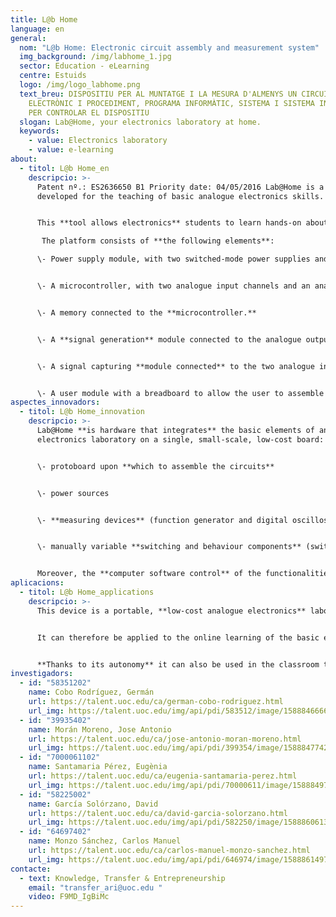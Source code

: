 ```yaml
---
title: L@b Home
language: en
general:
  nom: "L@b Home: Electronic circuit assembly and measurement system"
  img_background: /img/labhome_1.jpg
  sector: Education - eLearning
  centre: Estuids
  logo: /img/logo_labhome.png
  text_breu: DISPOSITIU PER AL MUNTATGE I LA MESURA D'ALMENYS UN CIRCUIT
    ELECTRÒNIC I PROCEDIMENT, PROGRAMA INFORMÀTIC, SISTEMA I SISTEMA INFORMÀTIC
    PER CONTROLAR EL DISPOSITIU
  slogan: Lab@Home, your electronics laboratory at home.
  keywords:
    - value: Electronics laboratory
    - value: e-learning
about:
  - titol: L@b Home_en
    descripcio: >-
      Patent nº.: ES2636650 B1 Priority date: 04/05/2016 Lab@Home is a platform
      developed for the teaching of basic analogue electronics skills. 


      This **tool allows electronics** students to learn hands-on about the design and assembly of electronic circuits and the use of the signal generation devices found in an electronics laboratory.

       The platform consists of **the following elements**:

      \- Power supply module, with two switched-mode power supplies and numerous linear regulators, **connected to the power supply.** 


      \- A microcontroller, with two analogue input channels and an analogue output channel, with connection to the computer and the power supply module.


      \- A memory connected to the **microcontroller.** 


      \- A **signal generation** module connected to the analogue output channel of the microcontroller and to the user module.


      \- A signal capturing **module connected** to the two analogue input channels of the microcontroller and to the user module. 


      \- A user module with a breadboard to allow the user to assemble electronic circuits with connections to the signal capturing module, the signal generation module and the power supply module. This system is a step forward in electronic circuit assembly and measuring systems for academic use.
aspectes_innovadors:
  - titol: L@b Home_innovation
    descripcio: >-
      Lab@Home **is hardware that integrates** the basic elements of an
      electronics laboratory on a single, small-scale, low-cost board: 


      \- protoboard upon **which to assemble the circuits** 


      \- power sources 


      \- **measuring devices** (function generator and digital oscilloscope) 


      \- manually variable **switching and behaviour components** (switch, push-button and multiturn potentiometer) 


      Moreover, the **computer software control** of the functionalities of the measuring devices included on the board is independent of the programming language or software platform to be used.
aplicacions:
  - titol: L@b Home_applications
    descripcio: >-
      This device is a portable, **low-cost analogue electronics** laboratory. 


      It can therefore be applied to the online learning of the basic electronics competencies (design and assembly of electronic circuits, and **the use of laboratory signal** generation and measuring devices) normally acquired in classroom-based teaching. 


      **Thanks to its autonomy** it can also be used in the classroom to optimize laboratory practicals, as it enables teaching to be adapted to the various paces at which students learn.
investigadors:
  - id: "58351202"
    name: Cobo Rodríguez, Germán
    url: https://talent.uoc.edu/ca/german-cobo-rodriguez.html
    url_img: https://talent.uoc.edu/img/api/pdi/583512/image/1588846666246
  - id: "39935402"
    name: Morán Moreno, Jose Antonio
    url: https://talent.uoc.edu/ca/jose-antonio-moran-moreno.html
    url_img: https://talent.uoc.edu/img/api/pdi/399354/image/1588847742038
  - id: "7000061102"
    name: Santamaria Pérez, Eugènia
    url: https://talent.uoc.edu/ca/eugenia-santamaria-perez.html
    url_img: https://talent.uoc.edu/img/api/pdi/70000611/image/1588849761330
  - id: "58225002"
    name: García Solórzano, David
    url: https://talent.uoc.edu/ca/david-garcia-solorzano.html
    url_img: https://talent.uoc.edu/img/api/pdi/582250/image/1588860613822
  - id: "64697402"
    name: Monzo Sánchez, Carlos Manuel
    url: https://talent.uoc.edu/ca/carlos-manuel-monzo-sanchez.html
    url_img: https://talent.uoc.edu/img/api/pdi/646974/image/1588861497239
contacte:
  - text: Knowledge, Transfer & Entrepreneurship
    email: "transfer_ari@uoc.edu "
    video: F9MD_IgBiMc
---
```

